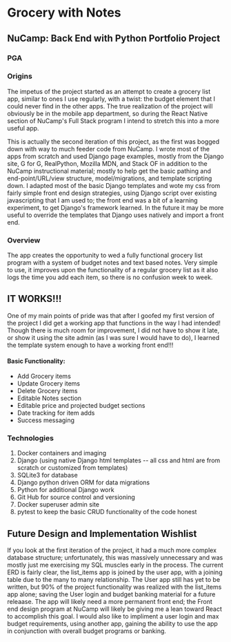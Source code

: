 # Grocery with Notes

## NuCamp: Back End with Python Portfolio Project

### PGA

### Origins
The impetus of the project started as an attempt to create a grocery list app, similar to ones I use regularly, with a twist: the budget element that I could never find in the other apps. The true realization of the project will obviously be in the mobile app department, so during the React Native section of NuCamp's Full Stack program I intend to stretch this into a more useful app.

This is actually the second iteration of this project, as the first was bogged down with way to much feeder code from NuCamp. I wrote most of the apps from scratch and used Django page examples, mostly from the Django site, G for G, RealPython, Mozilla MDN, and Stack OF in addition to the NuCamp instructional material; mostly to help get the basic pathing and end-point/URL/view structure, model/migrations, and template scripting down. I adapted most of the basic Django templates and wote my css from fairly simple front end design strategies, using Django script over existing javascripting that I am used to; the front end was a bit of a learning experiment, to get Django's framework learned. In the future it may be more useful to override the templates that Django uses natively and import a front end.

### Overview
The app creates the opportunity to wed a fully functional grocery list program with a system of budget notes and text based notes. Very simple to use, it improves upon the functionality of a regular grocery list as it also logs the time you add each item, so there is no confusion week to week. 

## IT WORKS!!!
One of my main points of pride was that after I goofed my first version of the project I did get a working app that functions in the way I had intended! Though there is much room for improvement, I did not have to show it late, or show it using the site admin (as I was sure I would have to do), I learned the template system enough to have a working front end!!!
#### Basic Functionality:
* Add Grocery items
* Update Grocery items
* Delete Grocery items
* Editable Notes section
* Editable price and projected budget sections
* Date tracking for item adds
* Success messaging

### Technologies
1. Docker containers and imaging
2. Django (using native Django html templates -- all css and html are from scratch or customized from templates)
3. SQLite3 for database
4. Django python driven ORM for data migrations
5. Python for additional Django work
6. Git Hub for source control and versioning
7. Docker superuser admin site 
8. pytest to keep the basic CRUD functionality of the code honest


## Future Design and Implementation Wishlist
If you look at the first iteration of the project, it had a much more complex database structure; unfortunately, this was massively unnecessary and was mostly just me exercising my SQL muscles early in the process. The current ERD is fairly clear, the list_items app is joined by the user app, with a joining table due to the many to many relationship. The User app still has yet to be written, but 90% of the project functionality was realized with the list_items app alone; saving the User login and budget banking material for a future releaase. 
The app will likely need a more permanent front end; the Front end design program at NuCamp will likely be giving me a lean toward React to accomplish this goal. I would also like to impliment a user login and max budget requirements, using another app, gaining the ability to use the app in conjunction with overall budget programs or banking.